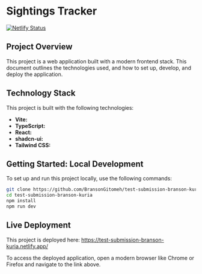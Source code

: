 # Sightings Tracker  

[![Netlify Status](https://api.netlify.com/api/v1/badges/9074c77e-6125-4bc9-b15c-973b573665f2/deploy-status)](https://app.netlify.com/projects/dvt-submission-branson-kuria/deploys)

## Project Overview

This project is a web application built with a modern frontend stack. This document outlines the technologies used, and how to set up, develop, and deploy the application.

## Technology Stack

This project is built with the following technologies:

*   **Vite:**
*   **TypeScript:**
*   **React:**
*   **shadcn-ui:**
*   **Tailwind CSS:**

## Getting Started: Local Development

To set up and run this project locally, use the following commands:

```sh
git clone https://github.com/BransonGitomeh/test-submission-branson-kuria
cd test-submission-branson-kuria
npm install
npm run dev
```

## Live Deployment

This project is deployed here: https://test-submission-branson-kuria.netlify.app/

To access the deployed application, open a modern browser like Chrome or Firefox and navigate to the link above.

